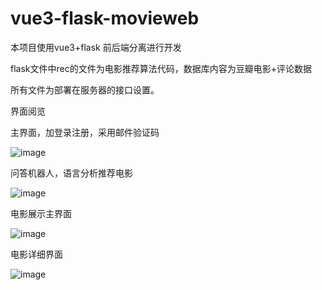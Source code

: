 # vue3-flask-movieweb
本项目使用vue3+flask 前后端分离进行开发

flask文件中rec的文件为电影推荐算法代码，数据库内容为豆瓣电影+评论数据

所有文件为部署在服务器的接口设置。

界面阅览

主界面，加登录注册，采用邮件验证码

![image](https://user-images.githubusercontent.com/50135358/223403593-064545a3-0a0b-4a2c-a6b8-1f7e3454cde4.png)

问答机器人，语言分析推荐电影

![image](https://user-images.githubusercontent.com/50135358/223403789-567cecc8-9d14-4ecd-aeb6-76398a9f4433.png)

电影展示主界面

![image](https://user-images.githubusercontent.com/50135358/223404036-06af9da4-4f22-459a-a64c-b8ad0ccfa0d5.png)

电影详细界面

![image](https://user-images.githubusercontent.com/50135358/223404155-b395341a-8882-4c1e-a69c-6396b7d6a7a3.png)

